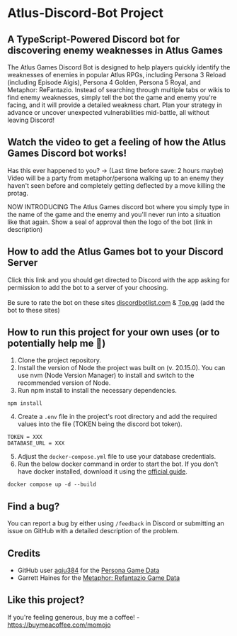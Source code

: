 # Atlus-Discord-Bot Project

## A TypeScript-Powered Discord bot for discovering enemy weaknesses in Atlus Games

The Atlus Games Discord Bot is designed to help players quickly identify the weaknesses of enemies in popular Atlus RPGs, including Persona 3 Reload (including Episode Aigis), Persona 4 Golden, Persona 5 Royal, and Metaphor: ReFantazio. Instead of searching through multiple tabs or wikis to find enemy weaknesses, simply tell the bot the game and enemy you're facing, and it will provide a detailed weakness chart. Plan your strategy in advance or uncover unexpected vulnerabilities mid-battle, all without leaving Discord!

## Watch the video to get a feeling of how the Atlus Games Discord bot works!

Has this ever happened to you? -> (Last time before save: 2 hours maybe) Video will be a party from metaphor/persona walking up to an enemy they haven't seen before and completely getting deflected by a move killing the protag. 

NOW INTRODUCING The Atlus Games discord bot where you simply type in the name of the game and the enemy and you'll never run into a situation like that again. Show a seal of approval then the logo of the bot (link in description)

## How to add the Atlus Games bot to your Discord Server

Click this link and you should get directed to Discord with the app asking for permission to add the bot to a server of your choosing.<br>
<br>Be sure to rate the bot on these sites [discordbotlist.com](https://discordbotlist.com/) & [Top.gg](https://top.gg/) (add the bot to these sites)

## How to run this project for your own uses (or to potentially help me 👀)

1. Clone the project repository.
2. Install the version of Node the project was built on (v. 20.15.0). You can use nvm (Node Version Manager) to install and switch to the recommended version of Node.
3. Run npm install to install the necessary dependencies.
```
npm install
```
4. Create a ```.env``` file in the project's root directory and add the required values into the file (TOKEN being the discord bot token). 
```
TOKEN = XXX
DATABASE_URL = XXX
```
5. Adjust the ```docker-compose.yml``` file to use your database credentials.
6. Run the below docker command in order to start the bot. If you don't have docker installed, download it using the [official guide](https://docs.docker.com/engine/install/).   
```
docker compose up -d --build
``` 

## Find a bug?

You can report a bug by either using ```/feedback``` in Discord or submitting an issue on GitHub with a detailed description of the problem.

## Credits

* GitHub user [aqiu384](https://github.com/aqiu384/aqiu384.github.io) for the [Persona Game Data](https://aqiu384.github.io/megaten-fusion-tool/home)
* Garrett Haines for the [Metaphor: Refantazio Game Data](https://docs.google.com/spreadsheets/d/1FDC6T6tr__-AU18tY--4-ZUSzkeaMM_Kg_Crqu6VrcM/edit?pli=1&gid=2052374500#gid=2052374500)

## Like this project?

If you're feeling generous, buy me a coffee! - https://buymeacoffee.com/momojo

